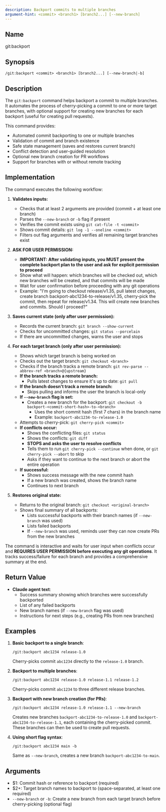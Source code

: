 ```yaml
---
description: Backport commits to multiple branches
argument-hint: <commit> <branch1> [branch2...] [--new-branch]
---
```


## Name
git:backport

## Synopsis
```
/git:backport <commit> <branch1> [branch2...] [--new-branch|-b]
```

## Description
The `git:backport` command helps backport a commit to multiple branches. It automates the process of cherry-picking a commit to one or more target branches, with optional support for creating new branches for each backport (useful for creating pull requests).

This command provides:
- Automated commit backporting to one or multiple branches
- Validation of commit and branch existence
- Safe state management (saves and restores current branch)
- Conflict detection and user-guided resolution
- Optional new branch creation for PR workflows
- Support for branches with or without remote tracking

## Implementation
The command executes the following workflow:

1. **Validates inputs:**
   - Checks that at least 2 arguments are provided (commit + at least one branch)
   - Parses the `--new-branch` or `-b` flag if present
   - Verifies the commit exists using `git cat-file -t <commit>`
   - Shows commit details: `git log -1 --oneline <commit>`
   - Filters out flag arguments and verifies all remaining target branches exist

2. **ASK FOR USER PERMISSION:**
   - **IMPORTANT: After validating inputs, you MUST present the complete backport plan to the user and ask for explicit permission to proceed**
   - Show what will happen: which branches will be checked out, which new branches will be created, and that commits will be made
   - Wait for user confirmation before proceeding with any git operations
   - Example: "I'm going to checkout release/v1.35, pull latest changes, create branch backport-abc1234-to-release/v1.35, cherry-pick the commit, then repeat for release/v1.34. This will create new branches and commits. Should I proceed?"

3. **Saves current state (only after user permission):**
   - Records the current branch: `git branch --show-current`
   - Checks for uncommitted changes: `git status --porcelain`
   - If there are uncommitted changes, warns the user and stops

4. **For each target branch (only after user permission):**
   - Shows which target branch is being worked on
   - Checks out the target branch: `git checkout <branch>`
   - Checks if the branch tracks a remote branch: `git rev-parse --abbrev-ref <branch>@{upstream}`
   - **If the branch tracks a remote branch:**
     - Pulls latest changes to ensure it's up to date: `git pull`
   - **If the branch doesn't track a remote branch:**
     - Skips pulling and informs the user the branch is local-only
   - **If `--new-branch` flag is set:**
     - Creates a new branch for the backport: `git checkout -b backport-<commit-short-hash>-to-<branch>`
       - Uses the short commit hash (first 7 chars) in the branch name
       - Example: `backport-abc1234-to-release-1.0`
   - Attempts to cherry-pick: `git cherry-pick <commit>`
   - **If conflicts occur:**
     - Shows the conflicting files: `git status`
     - Shows the conflicts: `git diff`
     - **STOPS and asks the user to resolve conflicts**
     - Tells them to run `git cherry-pick --continue` when done, or `git cherry-pick --abort` to skip
     - Asks if they want to continue to the next branch or abort the entire operation
   - **If successful:**
     - Shows success message with the new commit hash
     - If a new branch was created, shows the branch name
     - Continues to next branch

5. **Restores original state:**
   - Returns to the original branch: `git checkout <original-branch>`
   - Shows final summary of all backports:
     - Lists successful backports with their branch names (if `--new-branch` was used)
     - Lists failed backports
     - If `--new-branch` was used, reminds user they can now create PRs from the new branches

The command is interactive and waits for user input when conflicts occur and **REQUIRES USER PERMISSION before executing any git operations**. It tracks success/failure for each branch and provides a comprehensive summary at the end.

## Return Value
- **Claude agent text**:
  - Success summary showing which branches were successfully backported
  - List of any failed backports
  - New branch names (if `--new-branch` flag was used)
  - Instructions for next steps (e.g., creating PRs from new branches)

## Examples

1. **Basic backport to a single branch**:
   ```
   /git:backport abc1234 release-1.0
   ```
   Cherry-picks commit `abc1234` directly to the `release-1.0` branch.

2. **Backport to multiple branches**:
   ```
   /git:backport abc1234 release-1.0 release-1.1 release-1.2
   ```
   Cherry-picks commit `abc1234` to three different release branches.

3. **Backport with new branch creation (for PRs)**:
   ```
   /git:backport abc1234 release-1.0 release-1.1 --new-branch
   ```
   Creates new branches `backport-abc1234-to-release-1.0` and `backport-abc1234-to-release-1.1`, each containing the cherry-picked commit. These branches can then be used to create pull requests.

4. **Using short flag syntax**:
   ```
   /git:backport abc1234 main -b
   ```
   Same as `--new-branch`, creates a new branch `backport-abc1234-to-main`.

## Arguments
- $1: Commit hash or reference to backport (required)
- $2+: Target branch names to backport to (space-separated, at least one required)
- `--new-branch` or `-b`: Create a new branch from each target branch before cherry-picking (optional flag)
